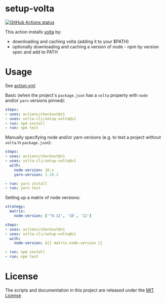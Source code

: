 # setup-volta

<p align="left">
  <a href="https://github.com/rwjblue/setup-volta"><img alt="GitHub Actions status" src="https://github.com/rwjblue/setup-volta/workflows/CI/badge.svg"></a>
</p>

This action installs [volta](https://volta.sh) by:

- downloading and caching volta (adding it to your $PATH)
- optionally downloading and caching a version of node - npm by version spec and add to PATH

# Usage

See [action.yml](action.yml)

Basic (when the project's `package.json` has a `volta` property with `node` and/or `yarn` versions pinned):

```yaml
steps:
- uses: actions/checkout@v1
- uses: volta-cli/setup-volta@v1
- run: npm install
- run: npm test
```

Manually specifying node and/or yarn versions (e.g. to test a project without `volta` in `package.json`):

```yaml
steps:
- uses: actions/checkout@v1
- uses: volta-cli/setup-volta@v1
  with:
    node-version: 10.x
    yarn-version: 1.19.1

- run: yarn install
- run: yarn test
```

Setting up a matrix of node versions:

```yaml
strategy:
  matrix:
    node-version: ['^8.12', '10', '12']

steps:
- uses: actions/checkout@v1
- uses: volta-cli/setup-volta@v1
  with:
    node-version: ${{ matrix.node-version }}

- run: npm install
- run: npm test
```

# License

The scripts and documentation in this project are released under the [MIT License](LICENSE)

